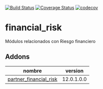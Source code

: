 [![Build Status](https://travis-ci.org/OdooNodrizaTech/financial_risk.svg?branch=12.0)](https://travis-ci.org/OdooNodrizaTech/financial_risk)
[![Coverage Status](https://coveralls.io/repos/github/OdooNodrizaTech/financial_risk/badge.svg?branch=12.0)](https://coveralls.io/github/OdooNodrizaTech/financial_risk?branch=12.0)
[![codecov](https://codecov.io/gh/OdooNodrizaTech/financial_risk/branch/12.0/graph/badge.svg)](https://codecov.io/gh/OdooNodrizaTech/financial_risk)

financial_risk
=========
Módulos relacionados con Riesgo financiero


Addons
----------------
nombre | version
--- | ---
[partner_financial_risk](partner_financial_risk/) | 12.0.1.0.0
